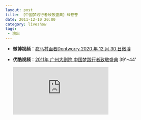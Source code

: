 ```yaml
---
layout: post
title: 【中国梦践行者致敬盛典】绿苍苍
date: 2011-12-10 20:00
category: liveshow
tags:
 - 演出
---
```


* **微博视频**：[疯马村画者Dontworry 2020 年 12 月 30 日微博](https://weibo.com/tv/show/1034:4587850742562836?from=old_pc_videoshow)

* **优酷视频**：[2011年 广州大剧院 中国梦践行者致敬盛典](https://v.youku.com/v_show/id_XNjAzOTgyODQ4.html) 39\'~44\'

     <div class="iframe-container"><iframe class="responsive-iframe" src='https://player.youku.com/embed/XNjAzOTgyODQ4' frameborder="no" allow="accelerometer; autoplay; clipboard-write; encrypted-media; gyroscope; picture-in-picture" allowfullscreen="true"></iframe></div>